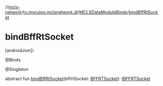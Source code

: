 //[mcls-network](../../../index.md)/[tv.mycujoo.mclsnetwork.di](../index.md)/[MCLSDataModuleBinds](index.md)/[bindBffRtSocket](bind-bff-rt-socket.md)

# bindBffRtSocket

[androidJvm]\

@Binds

@Singleton

abstract fun [bindBffRtSocket](bind-bff-rt-socket.md)(bffrtSocket: [BFFRTSocket](../../tv.mycujoo.mclsnetwork.network.socket/-b-f-f-r-t-socket/index.md)): [IBFFRTSocket](../../tv.mycujoo.mclsnetwork.network.socket/-i-b-f-f-r-t-socket/index.md)
